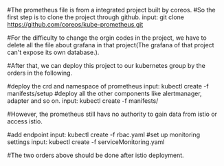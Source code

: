   #The prometheus file is from a integrated project built by coreos.
  #So the first step is to clone the project through github.
  input: git clone https://github.com/coreos/kube-prometheus.git
  
  #For the difficulty to change the orgin codes in the project, we have to delete all the file about grafana in that project(The grafana of that project can't expose its own database.).
  
  #After that, we can deploy this project to our kubernetes group by the orders in the following.
  
  #deploy the crd and namespace of prometheus
  input: kubectl create -f manifests/setup
  #deploy all the other components like alertmanager, adapter and so on.
  input: kubectl create -f manifests/         
  
  
  #However, the prometheus still havs no authority to gain data from istio or access istio.
  
 #add endpoint
 input: kubectl create -f rbac.yaml 
 #set up monitoring settings
 input: kubectl create -f serviceMonitoring.yaml 
 
 #The two orders above should be done after istio deployment.
  

